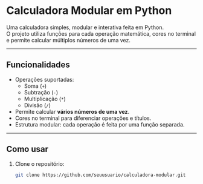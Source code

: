 # Calculadora Modular em Python

Uma calculadora simples, modular e interativa feita em Python.  
O projeto utiliza funções para cada operação matemática, cores no terminal e permite calcular múltiplos números de uma vez.

---

## Funcionalidades

- Operações suportadas:  
  - Soma (`+`)  
  - Subtração (`-`)  
  - Multiplicação (`*`)  
  - Divisão (`/`)  
- Permite calcular **vários números de uma vez**.  
- Cores no terminal para diferenciar operações e títulos.  
- Estrutura modular: cada operação é feita por uma função separada.  

---

## Como usar

1. Clone o repositório:
   ```bash
   git clone https://github.com/seuusuario/calculadora-modular.git
